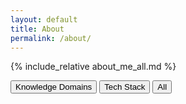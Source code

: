 ```yaml
---
layout: default
title: About
permalink: /about/
---
```


{% include_relative about_me_all.md %}

<!-- 탭 네비게이션 -->
<div class="about-tabs">
  <div class="tab-buttons">
    <button class="tab-button active" data-tab="knowledge-domains">Knowledge Domains</button>
    <button class="tab-button" data-tab="tech-stack">Tech Stack</button>
    <button class="tab-button" data-tab="all">All</button>
  </div>

  <!-- 스킬 레이더 차트 -->
  <div class="radar-chart-container">
    <canvas id="skillRadarChart" width="400" height="400"></canvas>
  </div>
</div>

<!-- Chart.js 라이브러리 -->
<script src="https://cdn.jsdelivr.net/npm/chart.js"></script></script>

<script>
document.addEventListener('DOMContentLoaded', function() {
  // Chart.js 라이브러리 확인
  if (typeof Chart === 'undefined') {
    console.error('Chart.js library not loaded');
    return;
  }

  // 스킬 데이터
  const skillData = {
    labels: [
      'Data Analysis & Science',
      'Interdisciplinary Research', 
      'Science Communication',
      'Databases',
      'Data Processing',
      'Programming Languages',
      'MLOps',
      'Scientific Knowledge'
    ],
    datasets: [{
      label: 'Skills',
      data: [85, 80, 75, 70, 65, 60, 70, 85],
      backgroundColor: 'rgba(168, 225, 219, 0.2)',
      borderColor: 'rgba(168, 225, 219, 1)',
      borderWidth: 2,
      pointBackgroundColor: 'rgba(168, 225, 219, 1)',
      pointBorderColor: '#fff',
      pointHoverBackgroundColor: '#fff',
      pointHoverBorderColor: 'rgba(168, 225, 219, 1)'
    }]
  };

  // Chart.js 레이더 차트 설정
  const config = {
    type: 'radar',
    data: skillData,
    options: {
      responsive: true,
      maintainAspectRatio: false,
      scales: {
        r: {
          angleLines: {
            display: true
          },
          suggestedMin: 0,
          suggestedMax: 100,
          ticks: {
            stepSize: 20
          }
        }
      },
      plugins: {
        legend: {
          display: false
        }
      }
    }
  };

  // 차트 생성
  const ctx = document.getElementById('skillRadarChart');
  if (ctx) {
    new Chart(ctx, config);
  }

  // 탭 기능 구현
  const tabButtons = document.querySelectorAll('.tab-button');
  const tabContents = document.querySelectorAll('.tab-content');

  tabButtons.forEach(button => {
    button.addEventListener('click', function() {
      const targetTab = this.getAttribute('data-tab');
      
      // 모든 탭 버튼에서 active 클래스 제거
      tabButtons.forEach(btn => btn.classList.remove('active'));
      
      // 클릭된 버튼에 active 클래스 추가
      this.classList.add('active');
      
      // 탭 콘텐츠 표시/숨김 로직 (필요시 추가)
      console.log('탭 전환:', targetTab);
    });
  });
});
</script>
